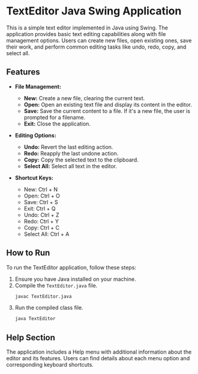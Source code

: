 # TextEditor Java Swing Application

This is a simple text editor implemented in Java using Swing. The application provides basic text editing capabilities along with file management options. Users can create new files, open existing ones, save their work, and perform common editing tasks like undo, redo, copy, and select all.

## Features

- **File Management:**
  - **New:** Create a new file, clearing the current text.
  - **Open:** Open an existing text file and display its content in the editor.
  - **Save:** Save the current content to a file. If it's a new file, the user is prompted for a filename.
  - **Exit:** Close the application.

- **Editing Options:**
  - **Undo:** Revert the last editing action.
  - **Redo:** Reapply the last undone action.
  - **Copy:** Copy the selected text to the clipboard.
  - **Select All:** Select all text in the editor.

- **Shortcut Keys:**
  - New: Ctrl + N
  - Open: Ctrl + O
  - Save: Ctrl + S
  - Exit: Ctrl + Q
  - Undo: Ctrl + Z
  - Redo: Ctrl + Y
  - Copy: Ctrl + C
  - Select All: Ctrl + A

## How to Run

To run the TextEditor application, follow these steps:

1. Ensure you have Java installed on your machine.
2. Compile the `TextEditor.java` file.
   ```bash
   javac TextEditor.java
3. Run the compiled class file.
   ```bash
   java TextEditor

## Help Section
The application includes a Help menu with additional information about the editor and its features. Users can find details about each menu option and corresponding keyboard shortcuts.
